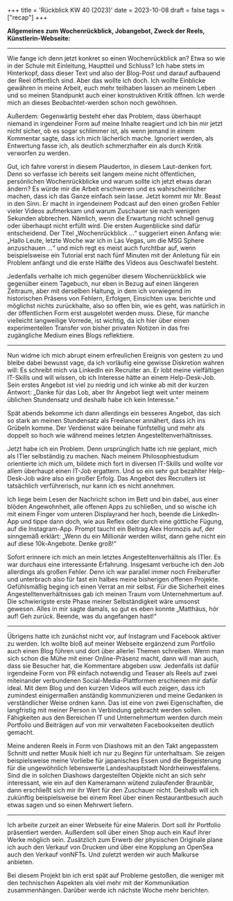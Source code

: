 +++
title = 'Rückblick KW 40 (2023)'
date = 2023-10-08
draft = false
tags = ["recap"]
+++

**Allgemeines zum Wochenrückblick, Jobangebot, Zweck der Reels, Künstlerin-Webseite:**  

---

Wie fange ich denn jetzt konkret so einen Wochenrückblick an? Etwa so wie in der Schule mit Einleitung, Hauptteil und Schluss? Ich habe stets im Hinterkopf, dass dieser Text und also der Blog-Post und darauf aufbauend der Reel öffentlich sind. Aber das wollte ich doch. Ich wollte Einblicke gewähren in meine Arbeit, euch mehr teilhaben lassen an meinem Leben und so meinen Standpunkt auch einer konstruktiven Kritik öffnen. Ich werde mich an dieses Beobachtet-werden schon noch gewöhnen.  

Außerdem: Gegenwärtig besteht eher das Problem, dass überhaupt niemand in irgendeiner Form auf meine Inhalte reagiert und ich bin mir jetzt nicht sicher, ob es sogar schlimmer ist, als wenn jemand in einem Kommentar sagte, dass ich mich lächerlich mache. Ignoriert werden, als Entwertung fasse ich, als deutlich schmerzhafter ein als durch Kritik verworfen zu werden.  

Gut, ich fahre vorerst in diesem Plauderton, in diesem Laut-denken fort. Denn so verfasse ich bereits seit langem meine nicht öffentlichen, persönlichen Wochenrückblicke und warum sollte ich jetzt etwas daran ändern? Es würde mir die Arbeit erschweren und es wahrscheinlicher machen, dass ich das Ganze einfach sein lasse. Jetzt kommt mir Mr. Beast in den Sinn. Er macht in irgendeinem Podcast auf den einen großen Fehler vieler Videos aufmerksam und warum Zuschauer sie nach wenigen Sekunden abbrechen. Nämlich, wenn die Erwartung nicht schnell genug oder überhaupt nicht erfüllt wird. Die ersten Augenblicke sind dafür entscheidend. Der Titel „Wochenrückblick …“ suggeriert einen Anfang wie: „Hallo Leute, letzte Woche war ich in Las Vegas, um die MSG Sphere anzuschauen …“ und mich regt es meist auch furchtbar auf, wenn beispielsweise ein Tutorial erst nach fünf Minuten mit der Anleitung für ein Problem anfängt und die erste Hälfte des Videos aus Geschwafel besteht.  

Jedenfalls verhalte ich mich gegenüber diesem Wochenrückblick wie gegenüber einem Tagebuch, nur eben in Bezug auf einen längeren Zeitraum, aber mit derselben Haltung, in dem ich vorwiegend im historischen Präsens von Fehlern, Erfolgen, Einsichten usw. berichte und möglichst nichts zurückhalte, also so offen bin, wie es geht, was natürlich in der öffentlichen Form erst ausgelotet werden muss. Diese, für manche vielleicht langweilige Vorrede, ist wichtig, da ich hier über einen experimentellen Transfer von bisher privaten Notizen in das frei zugängliche Medium eines Blogs reflektiere.

---

Nun widme ich mich abrupt einem erfreulichen Ereignis von gestern zu und bleibe dabei bewusst vage, da ich vorläufig eine gewisse Diskretion wahren will: Es schreibt mich via LinkedIn ein Recruiter an. Er lobt meine vielfältigen IT-Skills und will wissen, ob ich Interesse hätte an einem Help-Desk-Job. Sein erstes Angebot ist viel zu niedrig und ich winke ab mit der kurzen Antwort: „Danke für das Lob, aber Ihr Angebot liegt weit unter meinem üblichen Stundensatz und deshalb habe ich kein Interesse.“  

Spät abends bekomme ich dann allerdings ein besseres Angebot, das sich so stark an meinen Stundensatz als Freelancer annähert, dass ich ins Grübeln komme. Der Verdienst wäre beinahe fünfstellig und mehr als doppelt so hoch wie während meines letzten Angestelltenverhältnisses.  

Jetzt habe ich ein Problem. Denn ursprünglich hatte ich nie geplant, mich als ITler selbständig zu machen. Nach meinem Philosophiestudium orientierte ich mich um, bildete mich fort in diversen IT-Skills und wollte vor allem überhaupt einen IT-Job ergattern. Und so ein sehr gut bezahlter Help-Desk-Job wäre also ein großer Erfolg. Das Angebot des Recruiters ist tatsächlich verführerisch, nur kann ich es nicht annehmen.  

Ich liege beim Lesen der Nachricht schon im Bett und bin dabei, aus einer blöden Angewohnheit, alle offenen Apps zu schließen, und so wische ich mit einem Finger vom unteren Displayrand her hoch, beende die LinkedIn-App und tippe dann doch, wie aus Reflex oder durch eine göttliche Fügung, auf die Instagram-App. Prompt taucht ein Beitrag Alex Hormozis auf, der sinngemäß erklärt: „Wenn du ein Millionär werden willst, dann gehe nicht ein auf diese 10k-Angebote. Denke groß!“  

Sofort erinnere ich mich an mein letztes Angestelltenverhältnis als ITler. Es war durchaus eine interessante Erfahrung. Insgesamt verbuche ich den Job allerdings als großen Fehler. Denn ich war parallel immer noch Freiberufler und unterbrach also für fast ein halbes meine bisherigen offenen Projekte. Gefühlsmäßig beging ich einen Verrat an mir selbst. Für die Sicherheit eines Angestelltenverhältnisses gab ich meinen Traum vom Unternehmertum auf. Die schwierigste erste Phase meiner Selbständigkeit wäre umsonst gewesen. Alles in mir sagte damals, so gut es eben konnte „Matthäus, hör auf! Geh zurück. Beende, was du angefangen hast!“

---

Übrigens hatte ich zunächst nicht vor, auf Instagram und Facebook aktiver zu werden. Ich wollte bloß auf meiner Webseite ergänzend zum Portfolio auch einen Blog führen und dort über allerlei Themen schreiben. Wenn man sich schon die Mühe mit einer Online-Präsenz macht, dann will man auch, dass sie Besucher hat, die Kommentare abgeben usw. Jedenfalls ist dafür irgendeine Form von PR einfach notwendig und Teaser als Reels auf zwei miteinander verbundenen Social-Media-Plattformen erschienen mir dafür ideal. Mit dem Blog und den kurzen Videos will euch zeigen, dass ich zumindest einigermaßen anständig kommunizieren und meine Gedanken in verständlicher Weise ordnen kann. Das ist eine von zwei Eigenschaften, die langfristig mit meiner Person in Verbindung gebracht werden sollen. Fähigkeiten aus den Bereichen IT und Unternehmertum werden durch mein Portfolio und Beiträgen auf von mir verwalteten Facebookseiten deutlich gemacht.  

Meine anderen Reels in Form von Diashows mit an den Takt angepasstem Schnitt und netter Musik hielt ich nur zu Beginn für unterhaltsam. Sie zeigen beispielsweise meine Vorliebe für japanisches Essen und die Begeisterung für die ungewöhnlich lebenswerte Landeshauptstadt Nordrheinwestfalens. Sind die in solchen Diashows dargestellten Objekte nicht an sich sehr interessant, wie ein auf den Kameramann wütend zulaufender Braunbär, dann erschließt sich mir ihr Wert für den Zuschauer nicht. Deshalb will ich zukünftig beispielsweise bei einem Reel über einen Restaurantbesuch auch etwas sagen und so einen Mehrwert liefern.

---

Ich arbeite zurzeit an einer Webseite für eine Malerin. Dort soll ihr Portfolio präsentiert werden. Außerdem soll über einen Shop auch ein Kauf ihrer Werke möglich sein. Zusätzlich zum Erwerb der physischen Originale plane ich auch den Verkauf von Drucken und über eine Kopplung an OpenSea auch den Verkauf vonNFTs. Und zuletzt werden wir auch Malkurse anbieten.  

Bei diesem Projekt bin ich erst spät auf Probleme gestoßen, die weniger mit den technischen Aspekten als viel mehr mit der Kommunikation zusammenhängen. Darüber werde ich nächste Woche mehr berichten.